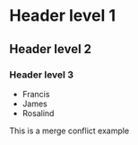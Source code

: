 # Header level 1
## Header level 2
### Header level 3
- Francis
- James
- Rosalind

This is a merge conflict example
